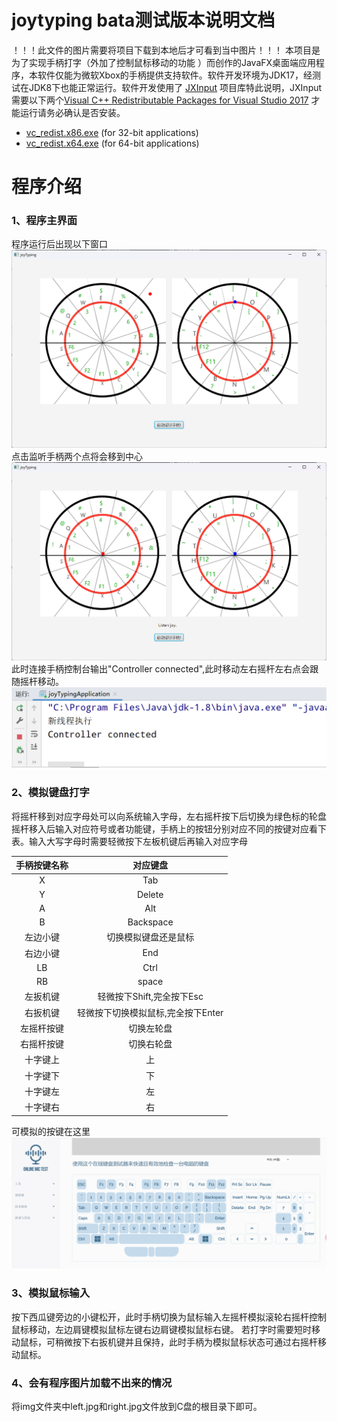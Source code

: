 joytyping bata测试版本说明文档
=======
！！！此文件的图片需要将项目下载到本地后才可看到当中图片！！！
本项目是为了实现手柄打字（外加了控制鼠标移动的功能
）而创作的JavaFX桌面端应用程序，本软件仅能为微软Xbox的手柄提供支持软件。软件开发环境为JDK17，经测试在JDK8下也能正常运行。软件开发使用了 [JXInput](https://github.com/StrikerX3/JXInput)
项目库特此说明，JXInput需要以下两个[Visual C++ Redistributable Packages for Visual Studio 2017](https://support.microsoft.com/en-gb/help/2977003/the-latest-supported-visual-c-downloads)
才能运行请务必确认是否安装。

- [vc_redist.x86.exe](https://aka.ms/vs/15/release/vc_redist.x86.exe) (for 32-bit applications)
- [vc_redist.x64.exe](https://aka.ms/vs/15/release/vc_redist.x64.exe) (for 64-bit applications)

# 程序介绍

### 1、程序主界面

程序运行后出现以下窗口
![img.png](img.png)
点击监听手柄两个点将会移到中心
![img_1.png](img_1.png)
此时连接手柄控制台输出"Controller connected",此时移动左右摇杆左右点会跟随摇杆移动。
![img_2.png](img_2.png)

### 2、模拟键盘打字

将摇杆移到对应字母处可以向系统输入字母，左右摇杆按下后切换为绿色标的轮盘摇杆移入后输入对应符号或者功能键，手柄上的按钮分别对应不同的按键对应看下表。输入大写字母时需要轻微按下左板机键后再输入对应字母

| 手柄按键名称 |         对应键盘         |
|:------:|:--------------------:|
|   X    |         Tab          |
|   Y    |        Delete        |
|   A    |         Alt          |
|   B    |      Backspace       |
|  左边小键  |      切换模拟键盘还是鼠标      |
|  右边小键  |         End          |
|   LB   |         Ctrl         |
|   RB   |        space         |
|  左扳机键  |  轻微按下Shift,完全按下Esc   |
|  右扳机键  | 轻微按下切换模拟鼠标,完全按下Enter |
| 左摇杆按键  |        切换左轮盘         |
| 右摇杆按键  |        切换右轮盘         |
|  十字键上  |          上           |
|  十字键下  |          下           |
|  十字键左  |          左           |
|  十字键右  |          右           |

可模拟的按键在这里
![img_3.png](img_3.png)

### 3、模拟鼠标输入

按下西瓜键旁边的小键松开，此时手柄切换为鼠标输入左摇杆模拟滚轮右摇杆控制鼠标移动，左边肩键模拟鼠标左键右边肩键模拟鼠标右键。
若打字时需要短时移动鼠标，可稍微按下右扳机键并且保持，此时手柄为模拟鼠标状态可通过右摇杆移动鼠标。

### 4、会有程序图片加载不出来的情况

将img文件夹中left.jpg和right.jpg文件放到C盘的根目录下即可。